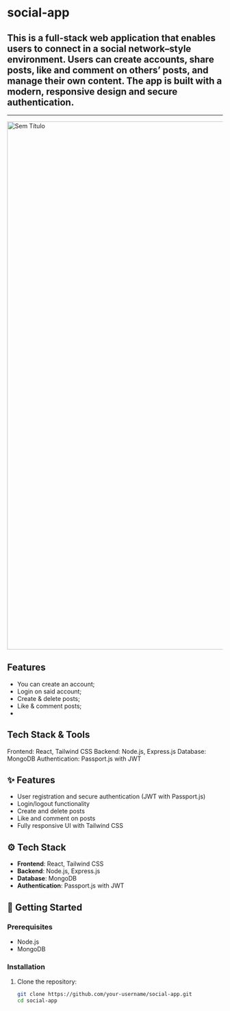 # social-app

## This is a full-stack web application that enables users to connect in a social network–style environment. Users can create accounts, share posts, like and comment on others’ posts, and manage their own content. The app is built with a modern, responsive design and secure authentication.
---


<img width="1226" height="1232" alt="Sem Título" src="https://github.com/user-attachments/assets/644151bb-3de3-4545-ba68-3f2d5526c5ca" />

## Features
- You can create an account;
- Login on said account;
- Create & delete posts;
- Like & comment posts;
- 
## Tech Stack & Tools
Frontend: React, Tailwind CSS
Backend: Node.js, Express.js
Database: MongoDB
Authentication: Passport.js with JWT





## ✨ Features

- User registration and secure authentication (JWT with Passport.js)
- Login/logout functionality
- Create and delete posts
- Like and comment on posts
- Fully responsive UI with Tailwind CSS

## ⚙️ Tech Stack

- **Frontend**: React, Tailwind CSS
- **Backend**: Node.js, Express.js
- **Database**: MongoDB
- **Authentication**: Passport.js with JWT

## 🚀 Getting Started

### Prerequisites

- Node.js
- MongoDB

### Installation

1. Clone the repository:

   ```bash
   git clone https://github.com/your-username/social-app.git
   cd social-app
